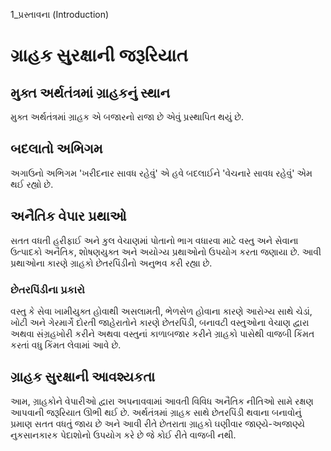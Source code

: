 1_પ્રસ્તાવના
(Introduction)

# ગ્રાહક સુરક્ષાની જરૂરિયાત

## મુક્ત અર્થતંત્રમાં ગ્રાહકનું સ્થાન

મુક્ત અર્થતંત્રમાં ગ્રાહક એ બજારનો રાજા છે એવું પ્રસ્થાપિત થયું છે.

## બદલાતો અભિગમ

અગાઉનો અભિગમ 'ખરીદનાર સાવધ રહેવું' એ હવે બદલાઈને 'વેચનારે સાવધ રહેવું' એમ થઈ રહ્યો છે.

## અનૈતિક વેપાર પ્રથાઓ

સતત વધતી હરીફાઈ અને કુલ વેચાણમાં પોતાનો ભાગ વધારવા માટે વસ્તુ અને સેવાના ઉત્પાદકો અનૈતિક, શોષણયુક્ત અને અયોગ્ય પ્રથાઓનો ઉપયોગ કરતા જણાયા છે. આવી પ્રથાઓના કારણે ગ્રાહકો છેતરપિંડીનો અનુભવ કરી રહ્યા છે.

### છેતરપિંડીના પ્રકારો

વસ્તુ કે સેવા ખામીયુક્ત હોવાથી અસલામતી, ભેળસેળ હોવાના કારણે આરોગ્ય સાથે ચેડાં, ખોટી અને ગેરમાર્ગે દોરતી જાહેરાતોને કારણે છેતરપિંડી, બનાવટી વસ્તુઓના વેચાણ દ્વારા અથવા સંગ્રહખોરી કરીને અથવા વસ્તુનાં કાળાબજાર કરીને ગ્રાહકો પાસેથી વાજબી કિંમત કરતાં વધુ કિંમત લેવામાં આવે છે.

## ગ્રાહક સુરક્ષાની આવશ્યકતા

આમ, ગ્રાહકોને વેપારીઓ દ્વારા અપનાવવામાં આવતી વિવિધ અનૈતિક નીતિઓ સામે રક્ષણ આપવાની જરૂરિયાત ઊભી થઈ છે. અર્થતંત્રમાં ગ્રાહક સાથે છેતરપિંડી થવાના બનાવોનું પ્રમાણ સતત વધતું જાય છે અને આવી રીતે છેતરાતા ગ્રાહકો ઘણીવાર જાણ્યે-અજાણ્યે નુકસાનકારક પેદાશોનો ઉપયોગ કરે છે જે કોઈ રીતે વાજબી નથી.
